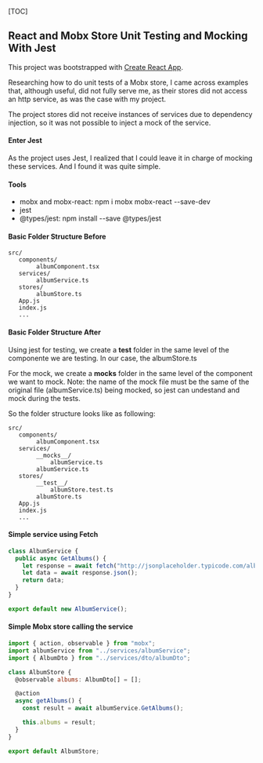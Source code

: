 [TOC]

## React and Mobx Store Unit Testing and Mocking With Jest

This project was bootstrapped with [Create React App](https://github.com/facebook/create-react-app).

Researching how to do unit tests of a Mobx store, I came across examples that, although useful, did not fully serve me, as their stores did not access an http service, as was the case with my project.

The project stores did not receive instances of services due to dependency injection, so it was not possible to inject a mock of the service.

#### Enter Jest

As the project uses Jest, I realized that I could leave it in charge of mocking these services. And I found it was quite simple.

#### Tools

- mobx and mobx-react: npm i mobx mobx-react --save-dev
- jest
- @types/jest: npm install --save @types/jest

#### Basic Folder Structure Before

    src/
       components/
            albumComponent.tsx
       services/
            albumService.ts
       stores/
            albumStore.ts
       App.js
       index.js
       ...

#### Basic Folder Structure After

Using jest for testing, we create a **test** folder in the same level of the componente we are testing. In our case, the albumStore.ts

For the mock, we create a **mocks** folder in the same level of the component we want to mock. Note: the name of the mock file must be the same of the original file (albumService.ts) being mocked, so jest can undestand and mock during the tests.

So the folder structure looks like as following:

    src/
       components/
            albumComponent.tsx
       services/
    		__mocks__/
    			albumService.ts
    		albumService.ts
       stores/
    		__test__/
    			albumStore.test.ts
            albumStore.ts
       App.js
       index.js
       ...


#### Simple service using Fetch

```javascript
class AlbumService {
  public async GetAlbums() {
    let response = await fetch("http://jsonplaceholder.typicode.com/albums");
    let data = await response.json();
    return data;
  }
}

export default new AlbumService();
```

#### Simple Mobx store calling the service

```javascript
import { action, observable } from "mobx";
import albumService from "../services/albumService";
import { AlbumDto } from "../services/dto/albumDto";

class AlbumStore {
  @observable albums: AlbumDto[] = [];

  @action
  async getAlbums() {
    const result = await albumService.GetAlbums();

    this.albums = result;
  }
}

export default AlbumStore;
```
